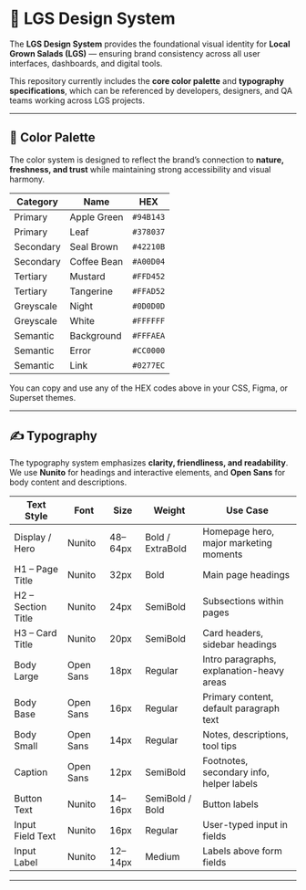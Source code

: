 # 🌿 LGS Design System

The **LGS Design System** provides the foundational visual identity for **Local Grown Salads (LGS)** — ensuring brand consistency across all user interfaces, dashboards, and digital tools.

This repository currently includes the **core color palette** and **typography specifications**, which can be referenced by developers, designers, and QA teams working across LGS projects.

---

## 🎨 Color Palette

The color system is designed to reflect the brand’s connection to **nature, freshness, and trust** while maintaining strong accessibility and visual harmony.

| Category | Name | HEX |
|-----------|------|-----|
| Primary | Apple Green | `#94B143` |
| Primary | Leaf | `#378037` |
| Secondary | Seal Brown | `#42210B` |
| Secondary | Coffee Bean | `#A00D04` |
| Tertiary | Mustard | `#FFD452` |
| Tertiary | Tangerine | `#FFAD52` |
| Greyscale | Night | `#0D0D0D` |
| Greyscale | White | `#FFFFFF` |
| Semantic | Background | `#FFFAEA` |
| Semantic | Error | `#CC0000` |
| Semantic | Link | `#0277EC` |

You can copy and use any of the HEX codes above in your CSS, Figma, or Superset themes.

---

## ✍️ Typography

The typography system emphasizes **clarity, friendliness, and readability**.  
We use **Nunito** for headings and interactive elements, and **Open Sans** for body content and descriptions.

| Text Style | Font | Size | Weight | Use Case |
|-------------|-------|-------|----------|-----------|
| Display / Hero | Nunito | 48–64px | Bold / ExtraBold | Homepage hero, major marketing moments |
| H1 – Page Title | Nunito | 32px | Bold | Main page headings |
| H2 – Section Title | Nunito | 24px | SemiBold | Subsections within pages |
| H3 – Card Title | Nunito | 20px | SemiBold | Card headers, sidebar headings |
| Body Large | Open Sans | 18px | Regular | Intro paragraphs, explanation-heavy areas |
| Body Base | Open Sans | 16px | Regular | Primary content, default paragraph text |
| Body Small | Open Sans | 14px | Regular | Notes, descriptions, tool tips |
| Caption | Open Sans | 12px | SemiBold | Footnotes, secondary info, helper labels |
| Button Text | Nunito | 14–16px | SemiBold / Bold | Button labels |
| Input Field Text | Nunito | 16px | Regular | User-typed input in fields |
| Input Label | Nunito | 12–14px | Medium | Labels above form fields |

---


